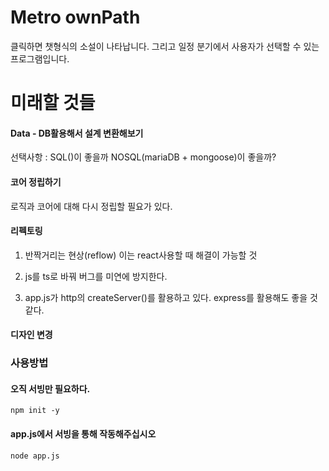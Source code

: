 # Metro ownPath
클릭하면 챗형식의 소설이 나타납니다.
그리고 일정 분기에서 사용자가 선택할 수 있는 프로그램입니다.

# 미래할 것들
#### Data - DB활용해서 설계 변환해보기
선택사항 : SQL()이 좋을까 NOSQL(mariaDB + mongoose)이 좋을까?

#### 코어 정립하기
로직과 코어에 대해 다시 정립할 필요가 있다.

#### 리펙토링
1. 반짝거리는 현상(reflow)
이는 react사용할 때 해결이 가능할 것

2. js를 ts로 바꿔 버그를 미연에 방지한다.

3. app.js가 http의 createServer()를 활용하고 있다.
express를 활용해도 좋을 것 같다.

#### 디자인 변경 




### 사용방법
#### 오직 서빙만 필요하다.
```
npm init -y
```

#### app.js에서 서빙을 통해 작동해주십시오
```
node app.js
```